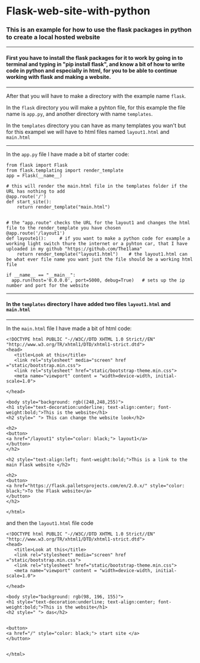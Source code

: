 # Flask-web-site-with-python

### This is an example for how to use the flask packages in python to create a local hosted website

---

#### First you have to install the flask packages for it to work by going in to terminal and typing in "pip install flask", and know a bit of how to write code in python and especially in html, for you to be able to continue working with flask and making a website.
---


After that you will have to make a directory with the example name `flask`.

In the `flask` directory you will make a pyhton file, for this example the file name is `app.py`, and another directory with name `templates`.

In the `templates` directory you can have as many templates you wan't but for this exampel we will have to html files named `layout1.html` and `main.html`

---------------------------------------

In the `app.py` file I have made a bit of starter code:

```python:
from flask import Flask
from flask.templating import render_template
app = Flask(__name__)

# this will render the main.html file in the templates folder if the URL has nothing to add
@app.route('/')
def start_site():
    return render_template("main.html")


# the "app.route" checks the URL for the layout1 and changes the html file to the render_template you have chosen
@app.route('/layout1')
def layoute1():     # if you want to make a python code for example a working light switch thure the internet or a pyhton car, that I have uploaded in my github "https://github.com/The1lama"
    return render_template("layout1.html")    # the layout1.html can be what ever file name you want just the file should be a working html file 

if __name__ == "__main__":
  app.run(host='0.0.0.0', port=5000, debug=True)   # sets up the ip number and port for the website 
```

---------------------------------------

#### In the `templates` directory I have added two files `layout1.html` and `main.html`

---------------------------------------

In the `main.html` file I have made a bit of html code:
```html:
<!DOCTYPE html PUBLIC "-//W3C//DTD XHTML 1.0 Strict//EN" "http://www.w3.org/TR/xhtml1/DTD/xhtml1-strict.dtd">
<head>
   <title>Look at this</title>
   <link rel="stylesheet" media="screen" href ="static/bootstrap.min.css">
   <link rel="stylesheet" href="static/bootstrap-theme.min.css">
   <meta name="viewport" content = "width=device-width, initial-scale=1.0">

</head>

<body style="background: rgb((248,248,255)">
<h1 style="text-decoration:underline; text-align:center; font-weight:bold;">This is the website</h1>
<h2 style=" "> This can change the website look</h2>

<h2>
<button>
<a href="/layout1" style="color: black;"> layout1</a>
</button>
</h2>

<h2 style="text-align:left; font-weight:bold;">This is a link to the main Flask website </h2>

<h2>
<button>
<a href="https://flask.palletsprojects.com/en/2.0.x/" style="color: black;">To the Flask website</a>
</button>
</h2>

</html>

```

and then the `layout1.html` file code

```html:
<!DOCTYPE html PUBLIC "-//W3C//DTD XHTML 1.0 Strict//EN" "http://www.w3.org/TR/xhtml1/DTD/xhtml1-strict.dtd">
<head>
   <title>Look at this</title>
   <link rel="stylesheet" media="screen" href ="static/bootstrap.min.css">
   <link rel="stylesheet" href="static/bootstrap-theme.min.css">
   <meta name="viewport" content = "width=device-width, initial-scale=1.0">

</head>

<body style="background: rgb(98, 196, 155)">
<h1 style="text-decoration:underline; text-align:center; font-weight:bold;">This is the website</h1>
<h2 style=" "> das</h2>


<button>
<a href="/" style="color: black;"> start site </a>
</button>


</html>
```


